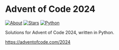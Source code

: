 Advent of Code 2024
===================

[![About](https://img.shields.io/badge/Advent%20of%20Code%20🎄-2024-brightgreen)](https://adventofcode.com/2024/)
[![Stars](https://img.shields.io/badge/stars%20⭐-4-yellow)](https://adventofcode.com/2024/stats)
[![Python](https://img.shields.io/badge/python-3670A0?logo=python&logoColor=ffdd54)](https://www.python.org)

Solutions for Advent of Code 2024, written in Python.

https://adventofcode.com/2024
